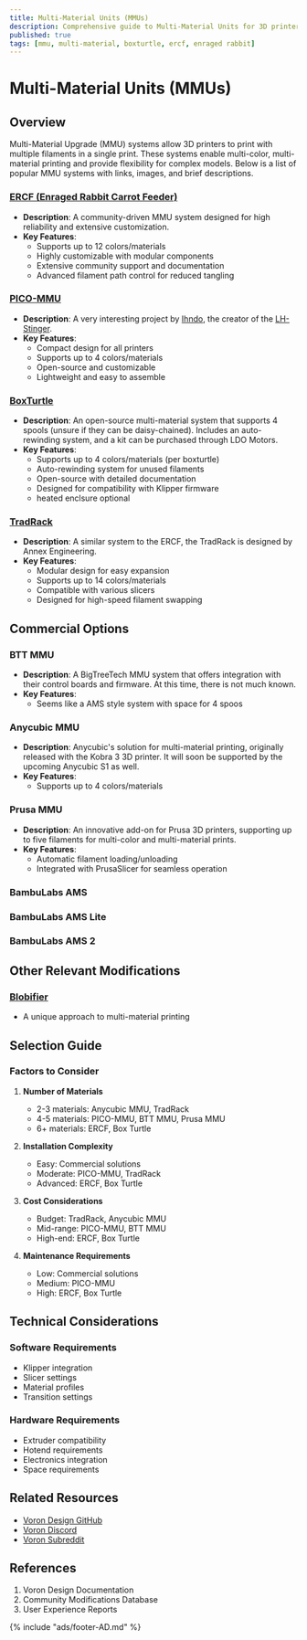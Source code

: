 ```yaml
---
title: Multi-Material Units (MMUs)
description: Comprehensive guide to Multi-Material Units for 3D printers
published: true
tags: [mmu, multi-material, boxturtle, ercf, enraged rabbit]
---
```


# Multi-Material Units (MMUs)

## Overview
Multi-Material Upgrade (MMU) systems allow 3D printers to print with multiple filaments in a single print. These systems enable multi-color, multi-material printing and provide flexibility for complex models. Below is a list of popular MMU systems with links, images, and brief descriptions.

### [ERCF (Enraged Rabbit Carrot Feeder)](ERCF.md)
- **Description**: A community-driven MMU system designed for high reliability and extensive customization.
- **Key Features**:
    - Supports up to 12 colors/materials
    - Highly customizable with modular components
    - Extensive community support and documentation
    - Advanced filament path control for reduced tangling

### [PICO-MMU](PICO-MMU.md)
- **Description**: A very interesting project by [Ihndo](https://github.com/lhndo), the creator of the [LH-Stinger](https://github.com/lhndo/LH-Stinger).
- **Key Features**:
    - Compact design for all printers
    - Supports up to 4 colors/materials
    - Open-source and customizable
    - Lightweight and easy to assemble

### [BoxTurtle](BoxTurtle.md)
- **Description**: An open-source multi-material system that supports 4 spools (unsure if they can be daisy-chained). Includes an auto-rewinding system, and a kit can be purchased through LDO Motors.
- **Key Features**:
    - Supports up to 4 colors/materials (per boxturtle)
    - Auto-rewinding system for unused filaments
    - Open-source with detailed documentation
    - Designed for compatibility with Klipper firmware
    - heated enclsure optional

### [TradRack](tradrack.md)
- **Description**: A similar system to the ERCF, the TradRack is designed by Annex Engineering.
- **Key Features**:
    - Modular design for easy expansion
    - Supports up to 14 colors/materials
    - Compatible with various slicers
    - Designed for high-speed filament swapping

## Commercial Options

### BTT MMU
- **Description**: A BigTreeTech MMU system that offers integration with their control boards and firmware. At this time, there is not much known.
- **Key Features**: 
    - Seems like a AMS style system with space for 4 spoos

### Anycubic MMU
- **Description**: Anycubic's solution for multi-material printing, originally released with the Kobra 3 3D printer. It will soon be supported by the upcoming Anycubic S1 as well.
- **Key Features**:
    - Supports up to 4 colors/materials

### Prusa MMU
- **Description**: An innovative add-on for Prusa 3D printers, supporting up to five filaments for multi-color and multi-material prints.
- **Key Features**:
    - Automatic filament loading/unloading
    - Integrated with PrusaSlicer for seamless operation

### BambuLabs AMS

### BambuLabs AMS Lite

### BambuLabs AMS 2

## Other Relevant Modifications

### [Blobifier](https://github.com/Dendrowen/Blobifier)
- A unique approach to multi-material printing

## Selection Guide

### Factors to Consider
1. **Number of Materials**
   - 2-3 materials: Anycubic MMU, TradRack
   - 4-5 materials: PICO-MMU, BTT MMU, Prusa MMU
   - 6+ materials: ERCF, Box Turtle

2. **Installation Complexity**
   - Easy: Commercial solutions
   - Moderate: PICO-MMU, TradRack
   - Advanced: ERCF, Box Turtle

3. **Cost Considerations**
   - Budget: TradRack, Anycubic MMU
   - Mid-range: PICO-MMU, BTT MMU
   - High-end: ERCF, Box Turtle

4. **Maintenance Requirements**
   - Low: Commercial solutions
   - Medium: PICO-MMU
   - High: ERCF, Box Turtle

## Technical Considerations

### Software Requirements
- Klipper integration
- Slicer settings
- Material profiles
- Transition settings

### Hardware Requirements
- Extruder compatibility
- Hotend requirements
- Electronics integration
- Space requirements

## Related Resources
- [Voron Design GitHub](https://github.com/VoronDesign)
- [Voron Discord](https://discord.gg/voron)
- [Voron Subreddit](https://www.reddit.com/r/voroncorexy)

## References
1. Voron Design Documentation
2. Community Modifications Database
3. User Experience Reports

{% include "ads/footer-AD.md" %}